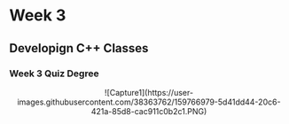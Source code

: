 # Week 3
## Developign C++ Classes
### Week 3 Quiz Degree
<div align="center">
![Capture1](https://user-images.githubusercontent.com/38363762/159766979-5d41dd44-20c6-421a-85d8-cac911c0b2c1.PNG)
</div>
